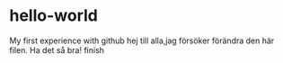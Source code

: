 # hello-world
My first experience with github
hej till alla,jag försöker förändra den här filen. Ha det så bra!
finish
